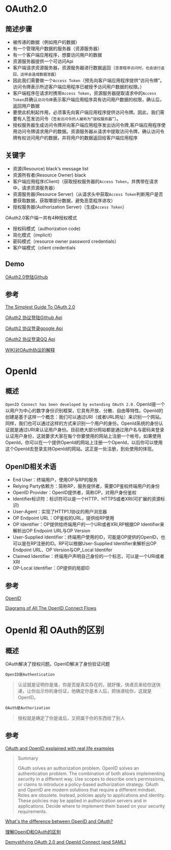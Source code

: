 # OAuth2.0

## 简述步骤

- 被传递的数据（例如用户的数据）
- 有一个管理用户数据的服务器（资源服务器）
- 有一个客户端应用程序，想要访问用户的数据
- 资源服务器提供一个可访问Api
- 客户端请求资源服务器，资源服务器进行数据返回（`恶意程序访问时，也会进行返回，这样会造成数据泄露`）
- 因此我们需要做一个`Access Token`（预先向客户端应用程序提供“访问令牌”。访问令牌表示所述客户端应用程序已被授予访问用户数据的权限。）
- 客户端程序在请求时携带`Access Token`，资源服务器提取请求中的`Access Token`并确认`访问令牌`表示客户端应用程序具有访问用户数据的权限，确认后，返回用户数据
- 要使此机制起作用，必须事先向客户端应用程序提供访问令牌。因此，我们需要有人签发访问令（`签发访问令的人被称为“授权服务器”`）。
- 授权服务器生成访问令牌并向客户端应用程序发出访问令牌,客户端应用程序使用访问令牌请求用户的数据。资源服务器从请求中提取访问令牌，确认访问令牌有权访问用户的数据，并将用户的数据返回给客户端应用程序

## 关键字

- 资源(Resource) black‘s message list
- 资源所有者(Resource Owner) black
- 客户端应用程序(Client)（获取授权服务器的`Access Token`，并携带在请求中，请求资源服务器）
- 资源服务器(Resource Server)（从请求头中获取`Access Token`判断用户是否要获取数据，获取哪部分数据，避免恶意程序进攻）
- 授权服务器(Authorization Server)（生成`Access Token`）

OAuth2.0客户端一共有4种授权模式
- 授权码模式（authorization code)
- 简化模式（implicit）
- 密码模式（resource owner password credentials）
- 客户端模式（client credentials

## Demo

[OAuth2.0登陆Github](https://github.com/blacklisten/OAuth/tree/master/GithubOAuth2.0)

## 参考

[The Simplest Guide To OAuth 2.0](https://medium.com/@darutk/the-simplest-guide-to-oauth-2-0-8c71bd9a15bb)

[OAuth2 协议登陆Github Api](https://github.com/ruanyf/node-oauth-demo)

[OAuth2 协议登录google Api](https://developers.google.com/identity/protocols/OAuth2)

[OAuth2 协议登录QQ Api](http://wiki.open.qq.com/wiki/mobile/OAuth2.0%E7%AE%80%E4%BB%8B)

[WIKI对OAuth协议的解释](https://zh.wikipedia.org/zh/%E5%BC%80%E6%94%BE%E6%8E%88%E6%9D%83)

# OpenId

## 概述

`OpenID Connect has been developed by extending OAuth 2.0.`
OpenId是一个以用户为中心的数字身份识别框架，它具有开放、分散、自由等特性。OpenId的创建是基于这样一个概念：我们可以通过URI（或者URL网址）来识别一个网站。同样，我们也可以通过这样的方式来识别一个用户的身份。OpenId系统的身份认证就是通过URI来认证用户身份。目前绝大部分网站都是通过用户名与密码来登录认证用户身份，这就要求大家在每个你要使用的网站上注册一个帐号。如果使用OpenId，你可以在一个提供OpenId的网站上注册一个OpenId，以后你可以使用这个OpenId去登录支持OpenId的网站。这正是一处注册，到处使用的体现。

## OpenID相关术语

- End User：终端用户，使用OP与RP的服务
- Relying Party依赖方：简称RP，服务提供者，需要OP鉴权终端用户的身份
- OpenID Provider：OpenID提供者，简称OP，对用户身份鉴权
- Identifier标识符：标识符可以是一个HTTP、HTTPS或者XRI(可扩展的资源标识)
- User-Agent：实现了HTTP1.1协议的用户浏览器
- OP Endpoint URL：OP鉴权的URL，提供给RP使用
- OP Identifier：OP提供给终端用户的一个URI或者XRI,RP根据OP Identifier来解析出OP Endpoint URL与OP Version
- User-Supplied Identifier：终端用户使用的ID，可能是OP提供的OpenID，也可以是在RP注册的ID。RP可以根据User-Supplied Identifier来解析出OP Endpoint URL、OP Version与OP_Local Identifer
- Claimed Identifier：终端用户声明自己身份的一个标志，可以是一个URI或者XRI
- OP-Local Identifier：OP提供的局部ID

## 参考

[OpenID](https://www.cnblogs.com/catherine9192/p/9101400.html)

[Diagrams of All The OpenID Connect Flows](https://medium.com/@darutk/diagrams-of-all-the-openid-connect-flows-6968e3990660)

# OpenId 和 OAuth的区别

## 概述

OAuth解决了授权问题。OpenID解决了身份验证问题

`OpenID是Authentication`
> 认证就是证明你是谁，你是否是真实存在的，就好像，快递员来给你送快递，让你出示你的身份证，他确定你是本人后，把快递给你，这就是OpenID。

`OAuth是Authorization`
> 授权就是确定了你是谁后，又把属于你的东西给了别人

## 参考

[OAuth and OpenID explained with real life examples](https://medium.com/@abstarreveld/oauth-and-openid-explained-with-real-life-examples-bf40daa8049f)

> Summary
>
> OAuth solves an authorization problem. OpenID solves an authentication problem. The combination of both allows implementing
> security in a different way. Use scopes to describe one’s permissions, or claims to introduce a policy-based authorization
> strategy. OAuth and OpenID are modern solutions that require a different mindset. Roles are obsolete. Instead, policies apply to
> applications and identity. These policies may be applied in authorization servers and in applications. Decide where to implement
> them based on your security requirements.

[What's the difference between OpenID and OAuth?](https://stackoverflow.com/questions/1087031/whats-the-difference-between-openid-and-oauth)

[理解OpenID和OAuth的区别](https://blog.csdn.net/u010584641/article/details/79746525)

[Demystifying OAuth 2.0 and OpenId Connect (and SAML)](https://hackernoon.com/demystifying-oauth-2-0-and-openid-connect-and-saml-12aa4cf9fdba)
